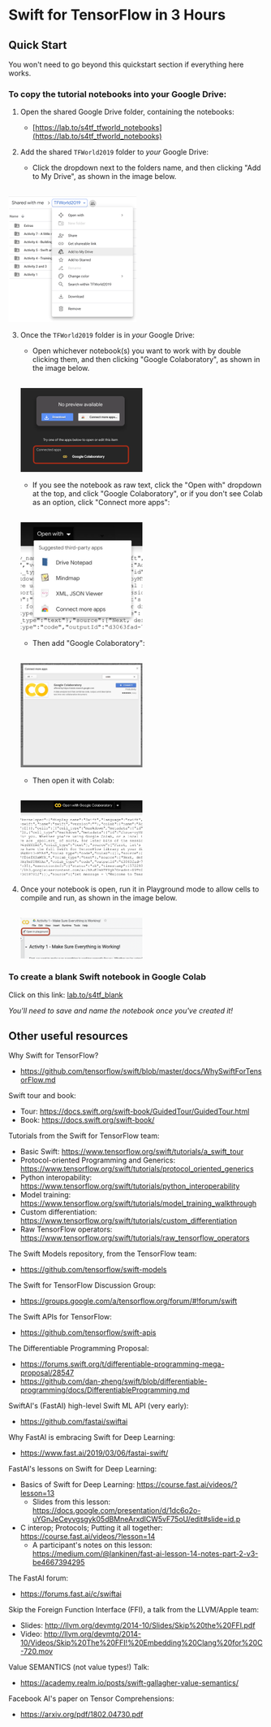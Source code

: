 # Swift for TensorFlow in 3 Hours

## Quick Start

You won't need to go beyond this quickstart section if everything here works.

### To copy the tutorial notebooks into your Google Drive:

1. Open the shared Google Drive folder, containing the notebooks:
     * [https://lab.to/s4tf_tfworld_notebooks](https://lab.to/s4tf_tfworld_notebooks)

2. Add the shared `TFWorld2019` folder to _your_ Google Drive:
    * Click the dropdown next to the folders name, and then clicking "Add to My Drive", as shown in the image below.

<br /><img src="presentation_images/add-to-drive.png" width=50% /><br />

3. Once the `TFWorld2019` folder is in _your_ Google Drive:
    * Open whichever notebook(s) you want to work with by double clicking them, and then clicking "Google Colaboratory", as shown in the image below.

    <br /><img src="presentation_images/open-in-colab.png" width=50% /><br />

    * If you see the notebook as raw text, click the "Open with" dropdown at the top, and click "Google Colaboratory", or if you don't see Colab as an option, click "Connect more apps":
    
    <br /><img src="presentation_images/open-with.jpeg" width=50% /><br />

    * Then add "Google Colaboratory":

    <br /><img src="presentation_images/connect-colab.jpeg" width=50% /><br />

    * Then open it with Colab:

    <br /><img src="presentation_images/open-with-installed-colab.jpeg" width=50% /><br />


4. Once your notebook is open, run it in Playground mode to allow cells to compile and run, as shown in the image below.

    <br /><img src="presentation_images/open-in-playground.png" width=50% /><br />


### To create a blank Swift notebook in Google Colab

Click on this link: [lab.to/s4tf_blank](http://lab.to/s4tf_blank)

_You'll need to save and name the notebook once you've created it!_

## Other useful resources

Why Swift for TensorFlow?

* https://github.com/tensorflow/swift/blob/master/docs/WhySwiftForTensorFlow.md

Swift tour and book:

* Tour: https://docs.swift.org/swift-book/GuidedTour/GuidedTour.html
* Book: https://docs.swift.org/swift-book/

Tutorials from the Swift for TensorFlow team:

* Basic Swift: https://www.tensorflow.org/swift/tutorials/a_swift_tour
* Protocol-oriented Programming and Generics: https://www.tensorflow.org/swift/tutorials/protocol_oriented_generics
* Python interopability: https://www.tensorflow.org/swift/tutorials/python_interoperability
* Model training: https://www.tensorflow.org/swift/tutorials/model_training_walkthrough
* Custom differentiation: https://www.tensorflow.org/swift/tutorials/custom_differentiation
* Raw TensorFlow operators: https://www.tensorflow.org/swift/tutorials/raw_tensorflow_operators

The Swift Models repository, from the TensorFlow team:

* https://github.com/tensorflow/swift-models

The Swift for TensorFlow Discussion Group:

* https://groups.google.com/a/tensorflow.org/forum/#!forum/swift

The Swift APIs for TensorFlow:

* https://github.com/tensorflow/swift-apis

The Differentiable Programming Proposal:

* https://forums.swift.org/t/differentiable-programming-mega-proposal/28547
* https://github.com/dan-zheng/swift/blob/differentiable-programming/docs/DifferentiableProgramming.md

SwiftAI's (FastAI) high-level Swift ML API (very early):

* https://github.com/fastai/swiftai

Why FastAI is embracing Swift for Deep Learning:

* https://www.fast.ai/2019/03/06/fastai-swift/

FastAI's lessons on Swift for Deep Learning:

* Basics of Swift for Deep Learning: https://course.fast.ai/videos/?lesson=13
    * Slides from this lesson: https://docs.google.com/presentation/d/1dc6o2o-uYGnJeCeyvgsgyk05dBMneArxdICW5vF75oU/edit#slide=id.p
* C interop; Protocols; Putting it all together: https://course.fast.ai/videos/?lesson=14
    * A participant's notes on this lesson: https://medium.com/@lankinen/fast-ai-lesson-14-notes-part-2-v3-be4667394295

The FastAI forum:

* https://forums.fast.ai/c/swiftai

Skip the Foreign Function Interface (FFI), a talk from the LLVM/Apple team:

* Slides: http://llvm.org/devmtg/2014-10/Slides/Skip%20the%20FFI.pdf
* Video: http://llvm.org/devmtg/2014-10/Videos/Skip%20The%20FFI!%20Embedding%20Clang%20for%20C-720.mov

Value SEMANTICS (not value types!) Talk:

* https://academy.realm.io/posts/swift-gallagher-value-semantics/

Facebook AI's paper on Tensor Comprehensions:

* https://arxiv.org/pdf/1802.04730.pdf
